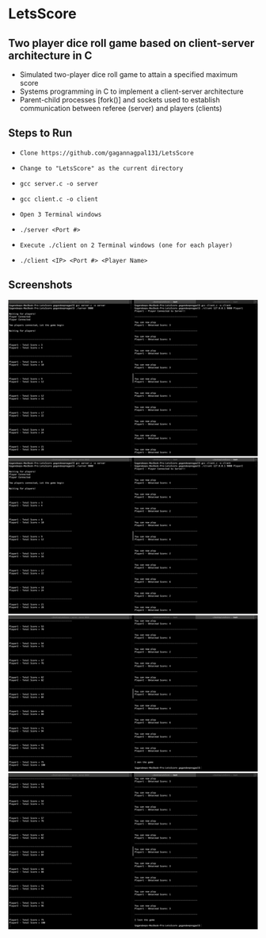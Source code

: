 # LetsScore

## Two player dice roll game based on client-server architecture in C

* Simulated two-player dice roll game to attain a specified maximum score
* Systems programming in C to implement a client-server architecture
* Parent-child processes [fork()] and sockets used to establish communication between referee (server) and players (clients)


## Steps to Run

* `Clone https://github.com/gagannagpal131/LetsScore`

* `Change to "LetsScore" as the current directory`

* `gcc server.c -o server`

* `gcc client.c -o client`

* `Open 3 Terminal windows`

* `./server <Port #>`

* `Execute ./client on 2 Terminal windows (one for each player)`

* `./client <IP> <Port #> <Player Name>`

## Screenshots

<img src="https://github.com/gagannagpal131/LetsScore/blob/master/screenshots/server-client1.png" width="650">

<img src="https://github.com/gagannagpal131/LetsScore/blob/master/screenshots/server-client2.png" width="650">

<img src="https://github.com/gagannagpal131/LetsScore/blob/master/screenshots/client2-winner.png" width="650">

<img src="https://github.com/gagannagpal131/LetsScore/blob/master/screenshots/client-1-loser.png" width="650">

